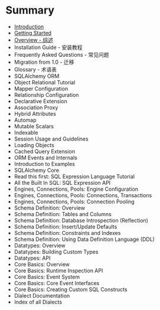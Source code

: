 # Summary

* [Introduction](README.md)
* [Getting Started](chapter1.md)
 * [Overview - 综述](overview---综述.md)
 * Installation Guide - 安装教程
 * Frequently Asked Questions - 常见问题
 * Migration from 1.0 - 迁移
 * Glossary - 术语表 
* SQLAlchemy ORM
 * Object Relational Tutorial
 * Mapper Configuration
 * Relationship Configuration
 * Declarative Extension
 * Association Proxy
 * Hybrid Attributes
 * Automap
 * Mutable Scalars
 * Indexable
 * Session Usage and Guidelines
 * Loading Objects
 * Cached Query Extension
 * ORM Events and Internals
 * Introduction to Examples
* SQLAlchemy Core
 * Read this first: SQL Expression Language Tutorial
 * All the Built In SQL: SQL Expression API
 * Engines, Connections, Pools: Engine Configuration
 * Engines, Connections, Pools: Connections, Transactions
 * Engines, Connections, Pools: Connection Pooling
 * Schema Definition: Overview
 * Schema Definition: Tables and Columns
 * Schema Definition: Database Introspection (Reflection)
 * Schema Definition: Insert/Update Defaults
 * Schema Definition: Constraints and Indexes
 * Schema Definition: Using Data Definition Language (DDL)
 * Datatypes: Overview
 * Datatypes: Building Custom Types
 * Datatypes: API
 * Core Basics: Overview
 * Core Basics: Runtime Inspection API
 * Core Basics: Event System
 * Core Basics: Core Event Interfaces
 * Core Basics: Creating Custom SQL Constructs
* Dialect Documentation
 * Index of all Dialects



